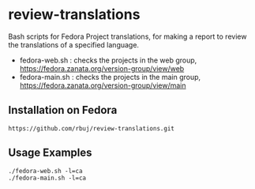 # review-translations

Bash scripts for Fedora Project translations, for making a report to review the translations of a specified language.
* fedora-web.sh : checks the projects in the web group, https://fedora.zanata.org/version-group/view/web
* fedora-main.sh : checks the projects in the main group,  https://fedora.zanata.org/version-group/view/main

Installation on Fedora
----------------------

```
https://github.com/rbuj/review-translations.git
```

Usage Examples
--------------

```
./fedora-web.sh -l=ca
./fedora-main.sh -l=ca
```

